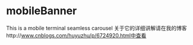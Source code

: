 # mobileBanner
This is a mobile terminal seamless carousel
关于它的详细讲解请在我的博客http://www.cnblogs.com/huyuzhu/p/6724920.html中查看
